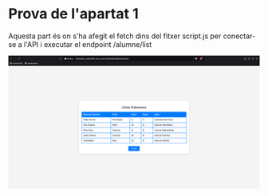 # Prova de l'apartat 1
Aquesta part és on s'ha afegit el fetch dins del fitxer script.js per conectar-se a l'API i executar el endpoint /alumne/list

![Foto prova de la pàgina index.html](image.png)
